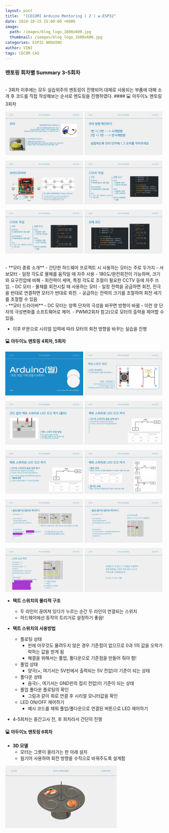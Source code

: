 ```yaml
---
layout: post
title:  "[CECOM] Arduino Mentoring ( 2 ) w.ESP32"
date: 2024-10-15 15:00:00 +0900
image: 
  path: /images/blog_logo_1600x600.jpg
  thumbnail: /images/blog_logo_1600x600.jpg
categories: ESP32 ARDUINO
author: VINI
tags: CECOM CAU
--- 
```


### 멘토링 회차별 Summary 3-5회차
<br/> 
- 3회차 이후에는 모두 실습위주의 멘토링이 진행되어 대체로 사용되는 부품에 대해 소개 후 코드를 직접 작성해보는 순서로 멘도링을 진행하였다.
#### 💻 아두이노 멘토링 3회차
<p>
  <img src="/images/AM/AM19.jpg"  width="49%">
  <img src="/images/AM/AM20.jpg"  width="49%">
</p>
<p>
  <img src="/images/AM/AM21.jpg"  width="49%">
  <img src="/images/AM/AM22.jpg"  width="49%">
</p>
<p>
  <img src="/images/AM/AM23.jpg"  width="49%">
  <img src="/images/AM/AM24.jpg"  width="49%">
</p>

<br/> 
- **모터 종류 소개**
- 간단한 하드웨어 프로젝트 시 사용하는 모터는 주로 두가지
    - 서보모터
        - 일정 각도로 물체를 움직일 때 자주 사용
        - 180도/완전회전이 가능하며, 크기와 요구전압에 비해
        - 회전력이 세며, 특정 각도로 조절이 필요한 CCTV 등에 자주 쓰임.
    - DC 모터
        - 물체를 회전시킬 때 사용하는 모터
        - 일정 전력을 공급하면 회전, 전극을 반대로 연결하면 모터가 반대로 회전.
        - 공급하는 전력의 크기를 조절하여 회전 세기를 조절할 수 있음
<br/> 
- **모터 드라이버**
    - DC 모터는 양쪽 단자의 극성을 바꾸면 방향이 바뀜
    - 이런 양 단자의 극성변화를 소프트웨어로 제어.
    - PWM(2회차 참고)으로 모터의 출력을 제어할 수 있음.
<br/> 

- 이후 IF문으로 시리얼 입력에 따라 모터의 회전 방향을 바꾸는 실습을 진행

#### 💻 아두이노 멘토링 4회차, 5회차
<p>
  <img src="/images/AM/AM25.jpg"  width="49%">
  <img src="/images/AM/AM26.jpg"  width="49%">
</p>
<p>
  <img src="/images/AM/AM27.jpg"  width="49%">
  <img src="/images/AM/AM28.jpg"  width="49%">
</p>
<p>
  <img src="/images/AM/AM29.jpg"  width="49%">
  <img src="/images/AM/AM30.jpg"  width="49%">
</p>
<p>
  <img src="/images/AM/AM31.jpg"  width="49%">
  <img src="/images/AM/AM32.jpg"  width="49%">
</p>
<p>
  <img src="/images/AM/AM33.jpg"  width="49%">
  <img src="/images/AM/AM35.jpg"  width="49%">
</p>

- **택트 스위치의 물리적 구조**
    - 두 라인이 끊여져 있다가 누르는 순간 두 라인이 연결되는 스위치
    - 하드웨어에선 동작의 트리거로 설정하기 좋음!
    

- **택트 스위치의 사용방법**
    - 플로팅 상태
        - 핀에 아무것도 물려두지 않은 경우 기준점이 없으므로 0과 1의 값을 오락가락하는 값을 받게 됨
        - 해결을 위해서는 풀업, 풀다운으로 기준점을 만들어 줘야 함!
    - 풀업 상태
        - 양극(+, 여기서는 5V핀에서 출력되는 5V 전압)이 기준이 되는 상태
    - 풀다운 상태
        - 음극(-, 여기서는 GND핀의 접지 전압)이 기준이 되는 상태
    - 풀업 풀다운 플로팅의 확인
        - 그림과 같이 회로 연결 후 시리얼 모니터값을 확인
    - LED ON/OFF 제어하기
        - 예시 코드를 채워 풀업/풀다운으로 연결된 버튼으로 LED 제어하기

- 4-5회차는 중간고사 전, 후 회차라서 간단히 진행


#### 💻 아두이노 멘토링 6회차

- **3D 모델**
  - 모터는 그릇이 올라가는 판 아래 설치
  - 웜기어 사용하여 회전 방향을 수직으로 바꿔주도록 설계함
<p>
  <img src="/images/AM/AM49.jpg"  width="70%">
</p>
